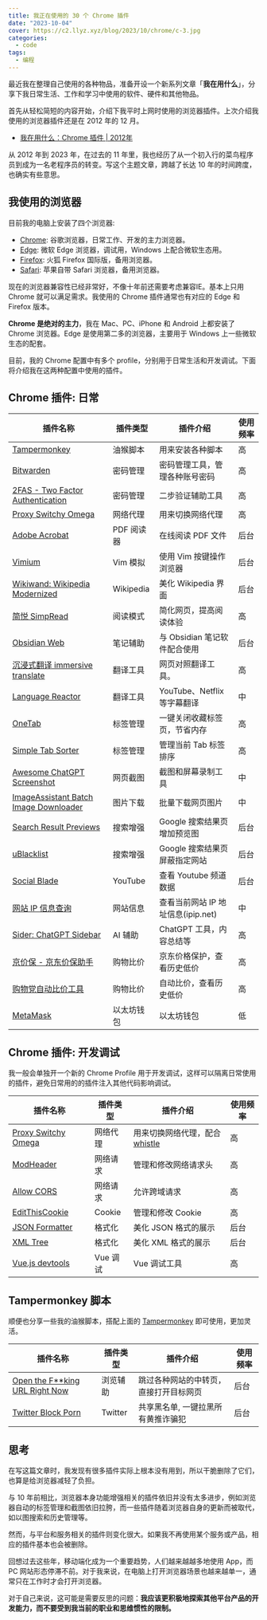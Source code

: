 ```yaml
---
title: 我正在使用的 30 个 Chrome 插件
date: "2023-10-04"
cover: https://c2.llyz.xyz/blog/2023/10/chrome/c-3.jpg
categories:
  - code
tags:
  - 编程
---
```


最近我在整理自己使用的各种物品，准备开设一个新系列文章「**我在用什么**」，分享下我日常生活、工作和学习中使用的软件、硬件和其他物品。

首先从轻松简短的内容开始，介绍下我平时上网时使用的浏览器插件。上次介绍我使用的浏览器插件还是在 2012 年的 12 月。

- [我在用什么：Chrome 插件 | 2012年](https://luolei.org/what-i-use-chrome-extension)

从 2012 年到 2023 年，在过去的 11 年里，我也经历了从一个初入行的菜鸟程序员到成为一名老程序员的转变。写这个主题文章，跨越了长达 10 年的时间跨度，也确实有些意思。

## 我使用的浏览器

目前我的电脑上安装了四个浏览器:

- [Chrome](https://www.google.com/chrome/): 谷歌浏览器，日常工作、开发的主力浏览器。
- [Edge](https://www.microsoft.com/en-us/edge): 微软 Edge 浏览器，调试用，Windows 上配合微软生态用。
- [Firefox](https://www.mozilla.org/en-US/firefox/new/): 火狐 Firefox 国际版，备用浏览器。
- [Safari](https://www.apple.com/safari/): 苹果自带 Safari 浏览器，备用浏览器。

现在的浏览器兼容性已经非常好，不像十年前还需要考虑兼容IE。基本上只用 Chrome 就可以满足需求。我使用的 Chrome 插件通常也有对应的 Edge 和 Firefox 版本。

**Chrome 是绝对的主力**，我在 Mac、PC、iPhone 和 Android 上都安装了 Chrome 浏览器。Edge 是使用第二多的浏览器，主要用于 Windows 上一些微软生态的配套。

目前，我的 Chrome 配置中有多个 profile，分别用于日常生活和开发调试。下面将介绍我在这两种配置中使用的插件。

## Chrome 插件: 日常

| 插件名称                                                                                                                         | 插件类型   | 插件介绍                           | 使用频率 |
| -------------------------------------------------------------------------------------------------------------------------------- | ---------- | ---------------------------------- | -------- |
| [Tampermonkey](https://chrome.google.com/webstore/detail/dhdgffkkebhmkfjojejmpbldmpobfkfo)                                       | 油猴脚本   | 用来安装各种脚本                   | 高       |
| [Bitwarden](https://chrome.google.com/webstore/detail/nngceckbapebfimnlniiiahkandclblb)                                          | 密码管理   | 密码管理工具，管理各种账号密码     | 高       |
| [2FAS - Two Factor Authentication](https://chrome.google.com/webstore/detail/dbfoemgnkgieejfkaddieamagdfepnff)                   | 密码管理   | 二步验证辅助工具                   | 高       |
| [Proxy Switchy Omega](https://chrome.google.com/webstore/detail/padekgcemlokbadohgkifijomclgjgif)                                | 网络代理   | 用来切换网络代理                   | 高       |
| [Adobe Acrobat](https://chrome.google.com/webstore/detail/efaidnbmnnnibpcajpcglclefindmkaj)                                      | PDF 阅读器 | 在线阅读 PDF 文件                  | 后台     |
| [Vimium](https://chrome.google.com/webstore/detail/dbepggeogbaibhgnhhndojpepiihcmeb)                                             | Vim 模拟   | 使用 Vim 按键操作浏览器            | 后台     |
| [Wikiwand: Wikipedia Modernized](https://chrome.google.com/webstore/detail/emffkefkbkpkgpdeeooapgaicgmcbolj)                     | Wikipedia  | 美化 Wikipedia 界面                | 后台     |
| [简悦 SimpRead](https://chrome.google.com/webstore/detail/ijllcpnolfcooahcekpamkbidhejabll)                                      | 阅读模式   | 简化网页，提高阅读体验             | 高       |
| [Obsidian Web](https://chrome.google.com/webstore/detail/edoacekkjanmingkbkgjndndibhkegad)                                       | 笔记辅助   | 与 Obsidian 笔记软件配合使用       | 后台     |
| [沉浸式翻译 immersive translate](https://chrome.google.com/webstore/detail/immersive-translate/bpoadfkcbjbfhfodiogcnhhhpibjhbnh) | 翻译工具   | 网页对照翻译工具。                 | 高       |
| [Language Reactor](https://chrome.google.com/webstore/detail/hoombieeljmmljlkjmnheibnpciblicm)                                   | 翻译工具   | YouTube、Netflix 等字幕翻译        | 中       |
| [OneTab](https://chrome.google.com/webstore/detail/chphlpgkkbolifaimnlloiipkdnihall)                                             | 标签管理   | 一键关闭收藏标签页，节省内存       | 高       |
| [Simple Tab Sorter](https://chrome.google.com/webstore/detail/cgfpgnepljlgenjclbekbjdlgcodfmjp)                                  | 标签管理   | 管理当前 Tab 标签排序              | 高       |
| [Awesome ChatGPT Screenshot](https://chrome.google.com/webstore/detail/nlipoenfbbikpbjkfpfillcgkoblgpmj)                         | 网页截图   | 截图和屏幕录制工具                 | 中       |
| [ImageAssistant Batch Image Downloader](https://chrome.google.com/webstore/detail/dbjbempljhcmhlfpfacalomonjpalpko)              | 图片下载   | 批量下载网页图片                   | 中       |
| [Search Result Previews](https://chrome.google.com/webstore/detail/cedcejfiniojnlhlfhcppenochinijfo)                             | 搜索增强   | Google 搜索结果页增加预览图        | 后台     |
| [uBlacklist](https://chrome.google.com/webstore/detail/pncfbmialoiaghdehhbnbhkkgmjanfhe)                                         | 搜索增强   | Google 搜索结果页屏蔽指定网站      | 后台     |
| [Social Blade](https://chrome.google.com/webstore/detail/cfidkbgamfhdgmedldkagjopnbobdmdn)                                       | YouTube    | 查看 Youtube 频道数据              | 后台     |
| [网站 IP 信息查询](https://chrome.google.com/webstore/detail/mifjlfhembandabikpiehhokhdepbdai)                                   | 网站信息   | 查看当前网站 IP 地址信息(ipip.net) | 中       |
| [Sider: ChatGPT Sidebar](https://chrome.google.com/webstore/detail/difoiogjjojoaoomphldepapgpbgkhkb)                             | AI 辅助    | ChatGPT 工具，内容总结等           | 高       |
| [京价保 - 京东价保助手](https://chrome.google.com/webstore/detail/gfgkebiommjpiaomalcbfefimhhanlfd)                              | 购物比价   | 京东价格保护，查看历史低价         | 高       |
| [购物党自动比价工具](https://chrome.google.com/webstore/detail/jgphnjokjhjlcnnajmfjlacjnjkhleah)                                 | 购物比价   | 自动比价，查看历史低价             | 高       |
| [MetaMask](https://chrome.google.com/webstore/detail/nkbihfbeogaeaoehlefnkodbefgpgknn)                                           | 以太坊钱包 | 以太坊钱包                         | 低       |

## Chrome 插件: 开发调试

我一般会单独开一个新的 Chrome Profile 用于开发调试，这样可以隔离日常使用的插件，避免日常用的的插件注入其他代码影响调试。

| 插件名称                                                                                                          | 插件类型 | 插件介绍                                                          | 使用频率 |
| ----------------------------------------------------------------------------------------------------------------- | -------- | ----------------------------------------------------------------- | -------- |
| [Proxy Switchy Omega](https://chrome.google.com/webstore/detail/padekgcemlokbadohgkifijomclgjgif)                 | 网络代理 | 用来切换网络代理，配合 [whistle](https://github.com/avwo/whistle) | 高       |
| [ModHeader](https://chrome.google.com/webstore/detail/modheader-modify-http-hea/idgpnmonknjnojddfkpgkljpfnnfcklj) | 网络请求 | 管理和修改网络请求头                                              | 高       |
| [Allow CORS](https://chrome.google.com/webstore/detail/lhobafahddgcelffkeicbaginigeejlf)                          | 网络请求 | 允许跨域请求                                                      | 高       |
| [EditThisCookie](https://chrome.google.com/webstore/detail/fngmhnnpilhplaeedifhccceomclgfbg)                      | Cookie   | 管理和修改 Cookie                                                 | 高       |
| [JSON Formatter](https://chrome.google.com/webstore/detail/bcjindcccaagfpapjjmafapmmgkkhgoa)                      | 格式化   | 美化 JSON 格式的展示                                              | 后台     |
| [XML Tree](https://chrome.google.com/webstore/detail/gbammbheopgpmaagmckhpjbfgdfkpadb)                            | 格式化   | 美化 XML 格式的展示                                               | 后台     |
| [Vue.js devtools](https://chrome.google.com/webstore/detail/nhdogjmejiglipccpnnnanhbledajbpd)                     | Vue 调试 | Vue 调试工具                                                      | 高       |

## Tampermonkey 脚本

顺便也分享一些我的油猴脚本，搭配上面的 [Tampermonkey](https://chrome.google.com/webstore/detail/dhdgffkkebhmkfjojejmpbldmpobfkfo) 即可使用，更加灵活。

| 插件名称                                                                                                      | 插件类型 | 插件介绍                               | 使用频率 |
| ------------------------------------------------------------------------------------------------------------- | -------- | -------------------------------------- | -------- |
| [Open the F\*\*king URL Right Now](https://greasyfork.org/zh-CN/scripts/412612-open-the-f-king-url-right-now) | 浏览辅助 | 跳过各种网站的中转页，直接打开目标网页 | 后台     |
| [Twitter Block Porn](https://greasyfork.org/zh-CN/scripts/470359-twitter-block-porn)                          | Twitter  | 共享黑名单, 一键拉黑所有黄推诈骗犯     | 后台     |

## 思考

在写这篇文章时，我发现有很多插件实际上根本没有用到，所以干脆删除了它们，也算是给浏览器减轻了负担。

与 10 年前相比，浏览器本身功能增强相关的插件依旧并没有太多进步，例如浏览器自动的标签管理和截图依旧拉胯，而一些插件随着浏览器自身的更新而被取代，如以图搜索和历史管理等。

然而，与平台和服务相关的插件则变化很大。如果我不再使用某个服务或产品，相应的插件基本也会被删除。

回想过去这些年，移动端化成为一个重要趋势，人们越来越越多地使用 App，而 PC 网站形态停滞不前。对于我来说，在电脑上打开浏览器场景也越来越单一，通常只在工作时才会打开浏览器。

对于自己来说，这可能是需要反思的问题：**我应该更积极地探索其他平台产品的开发能力，而不要受到我当前的职业和思维惯性的限制。**
